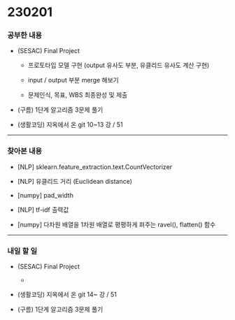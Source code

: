 # 230201

### 공부한 내용

- (SESAC) Final Project

  - 프로토타입 모델 구현 (output 유사도 부분, 유클리드 유사도 계산 구현)

  - input / output 부분 merge 해보기

  - 문제인식, 목표, WBS 최종완성 및 제출

- (구름) 1단계 알고리즘 3문제 풀기

- (생활코딩) 지옥에서 온 git 10~13 강 / 51

---

### 찾아본 내용

- [NLP] sklearn.feature_extraction.text.CountVectorizer

- [NLP] 유클리드 거리 (Euclidean distance)

- [numpy] pad_width

- [NLP] tf-idf 출력값

- [numpy] 다차원 배열을 1차원 배열로 평평하게 펴주는 ravel(), flatten() 함수

---

### 내일 할 일

- (SESAC) Final Project

  -

- (생활코딩) 지옥에서 온 git 14~ 강 / 51

- (구름) 1단계 알고리즘 3문제 풀기
